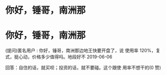 # 你好，锤哥，南洲那

# 你好，锤哥，南洲那

(提问)匿名用户 : 你好，锤哥，南洲那边地王快要开盘了，说 使用率 120%，复式，挺心动，价格多少值得吗。地段好不 2019-06-06

回答：自住的话，就买呗；投资的话，就不要碰。这个跟使 用率不想干的(0 赞)